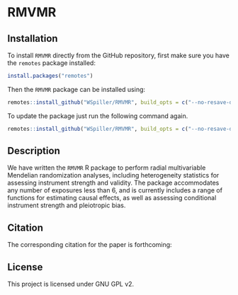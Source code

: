 # RMVMR

## Installation

To install `RMVMR` directly from the GitHub repository, first make sure you have the `remotes` package installed:

```r
install.packages("remotes")
```

Then the `RMVMR` package can be installed using:
```r
remotes::install_github("WSpiller/RMVMR", build_opts = c("--no-resave-data", "--no-manual"), build_vignettes = TRUE)
```

To update the package just run the following command again.
```r
remotes::install_github("WSpiller/RMVMR", build_opts = c("--no-resave-data", "--no-manual"), build_vignettes = TRUE)
``` 

## Description

We have written the `RMVMR` R package to perform radial multivariable Mendelian randomization analyses, including heterogeneity
statistics for assessing instrument strength and validity. The package accommodates any number of exposures less than 6,
and is currently includes a range of functions for estimating causal effects, as well as assessing conditional instrument strength and pleiotropic bias.

## Citation

The corresponding citation for the paper is forthcoming:

## License

This project is licensed under GNU GPL v2.
